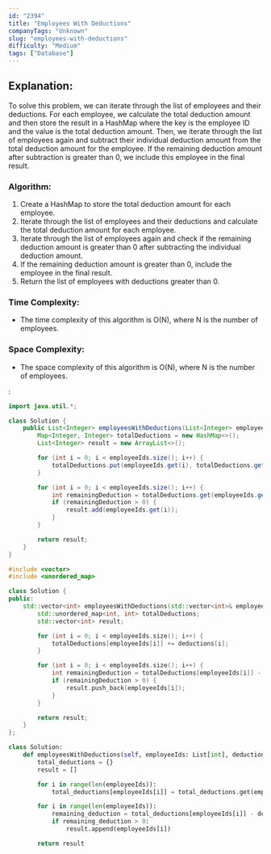```yaml
---
id: "2394"
title: "Employees With Deductions"
companyTags: "Unknown"
slug: "employees-with-deductions"
difficulty: "Medium"
tags: ["Database"]
---
```


## Explanation:

To solve this problem, we can iterate through the list of employees and their deductions. For each employee, we calculate the total deduction amount and then store the result in a HashMap where the key is the employee ID and the value is the total deduction amount. Then, we iterate through the list of employees again and subtract their individual deduction amount from the total deduction amount for the employee. If the remaining deduction amount after subtraction is greater than 0, we include this employee in the final result.

### Algorithm:
1. Create a HashMap to store the total deduction amount for each employee.
2. Iterate through the list of employees and their deductions and calculate the total deduction amount for each employee.
3. Iterate through the list of employees again and check if the remaining deduction amount is greater than 0 after subtracting the individual deduction amount.
4. If the remaining deduction amount is greater than 0, include the employee in the final result.
5. Return the list of employees with deductions greater than 0.

### Time Complexity:
- The time complexity of this algorithm is O(N), where N is the number of employees.

### Space Complexity:
- The space complexity of this algorithm is O(N), where N is the number of employees.

:

```java
import java.util.*;

class Solution {
    public List<Integer> employeesWithDeductions(List<Integer> employeeIds, List<Integer> deductions) {
        Map<Integer, Integer> totalDeductions = new HashMap<>();
        List<Integer> result = new ArrayList<>();

        for (int i = 0; i < employeeIds.size(); i++) {
            totalDeductions.put(employeeIds.get(i), totalDeductions.getOrDefault(employeeIds.get(i), 0) + deductions.get(i));
        }

        for (int i = 0; i < employeeIds.size(); i++) {
            int remainingDeduction = totalDeductions.get(employeeIds.get(i)) - deductions.get(i);
            if (remainingDeduction > 0) {
                result.add(employeeIds.get(i));
            }
        }

        return result;
    }
}
```

```cpp
#include <vector>
#include <unordered_map>

class Solution {
public:
    std::vector<int> employeesWithDeductions(std::vector<int>& employeeIds, std::vector<int>& deductions) {
        std::unordered_map<int, int> totalDeductions;
        std::vector<int> result;

        for (int i = 0; i < employeeIds.size(); i++) {
            totalDeductions[employeeIds[i]] += deductions[i];
        }

        for (int i = 0; i < employeeIds.size(); i++) {
            int remainingDeduction = totalDeductions[employeeIds[i]] - deductions[i];
            if (remainingDeduction > 0) {
                result.push_back(employeeIds[i]);
            }
        }

        return result;
    }
};
```

```python
class Solution:
    def employeesWithDeductions(self, employeeIds: List[int], deductions: List[int]) -> List[int]:
        total_deductions = {}
        result = []

        for i in range(len(employeeIds)):
            total_deductions[employeeIds[i]] = total_deductions.get(employeeIds[i], 0) + deductions[i]

        for i in range(len(employeeIds)):
            remaining_deduction = total_deductions[employeeIds[i]] - deductions[i]
            if remaining_deduction > 0:
                result.append(employeeIds[i])

        return result
```